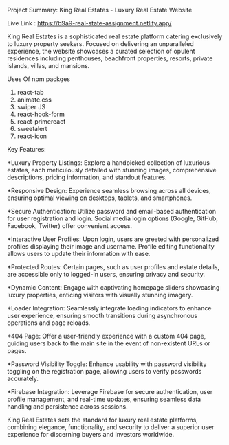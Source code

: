 Project Summary: King Real Estates - Luxury Real Estate Website

Live Link : https://b9a9-real-state-assignment.netlify.app/

King Real Estates is a sophisticated real estate platform catering exclusively to luxury property seekers. Focused on delivering an unparalleled experience, the website showcases a curated selection of opulent residences including penthouses, beachfront properties, resorts, private islands, villas, and mansions.

Uses Of npm packges

1. react-tab
2. animate.css
3. swiper JS
4. react-hook-form
5. react-primereact
6. sweetalert
7. react-icon

Key Features:

\*Luxury Property Listings: Explore a handpicked collection of luxurious estates, each meticulously detailed with stunning images, comprehensive descriptions, pricing information, and standout features.

\*Responsive Design: Experience seamless browsing across all devices, ensuring optimal viewing on desktops, tablets, and smartphones.

\*Secure Authentication: Utilize password and email-based authentication for user registration and login. Social media login options (Google, GitHub, Facebook, Twitter) offer convenient access.

\*Interactive User Profiles: Upon login, users are greeted with personalized profiles displaying their image and username. Profile editing functionality allows users to update their information with ease.

\*Protected Routes: Certain pages, such as user profiles and estate details, are accessible only to logged-in users, ensuring privacy and security.

\*Dynamic Content: Engage with captivating homepage sliders showcasing luxury properties, enticing visitors with visually stunning imagery.

\*Loader Integration: Seamlessly integrate loading indicators to enhance user experience, ensuring smooth transitions during asynchronous operations and page reloads.

\*404 Page: Offer a user-friendly experience with a custom 404 page, guiding users back to the main site in the event of non-existent URLs or pages.

\*Password Visibility Toggle: Enhance usability with password visibility toggling on the registration page, allowing users to verify passwords accurately.

\*Firebase Integration: Leverage Firebase for secure authentication, user profile management, and real-time updates, ensuring seamless data handling and persistence across sessions.

King Real Estates sets the standard for luxury real estate platforms, combining elegance, functionality, and security to deliver a superior user experience for discerning buyers and investors worldwide.
